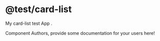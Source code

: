 @test/card-list
===============================================
My card-list test App .

Component Authors, provide some documentation for your users here!
